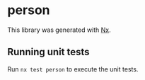 # person

This library was generated with [Nx](https://nx.dev).

## Running unit tests

Run `nx test person` to execute the unit tests.

